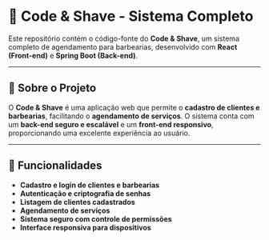 # 💈 **Code & Shave - Sistema Completo**

Este repositório contém o código-fonte do **Code & Shave**, um sistema completo de agendamento para barbearias, desenvolvido com **React (Front-end)** e **Spring Boot (Back-end)**.

---

## 📌 **Sobre o Projeto**

O **Code & Shave** é uma aplicação web que permite o **cadastro de clientes e barbearias**, facilitando o **agendamento de serviços**. O sistema conta com um **back-end seguro e escalável** e um **front-end responsivo**, proporcionando uma excelente experiência ao usuário.

---

## 🚀 **Funcionalidades**

- **Cadastro e login de clientes e barbearias**
- **Autenticação e criptografia de senhas**
- **Listagem de clientes cadastrados**
- **Agendamento de serviços**
- **Sistema seguro com controle de permissões**
- **Interface responsiva para dispositivos**
